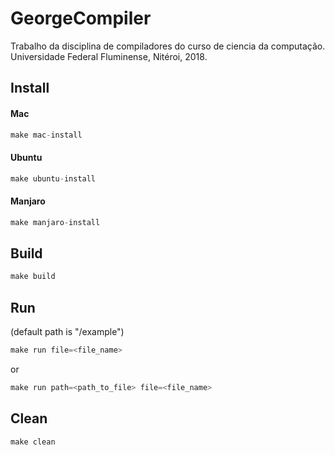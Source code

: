 # GeorgeCompiler
  
  Trabalho da disciplina de compiladores do curso de ciencia da computação.
  Universidade Federal Fluminense, Nitéroi, 2018.

## Install

#### Mac
```elixir
make mac-install
```
#### Ubuntu
```elixir
make ubuntu-install
```
#### Manjaro
```elixir
make manjaro-install
```

## Build
```elixir
make build
```

## Run
(default path is "/example")
```elixir
make run file=<file_name>
```

or

```elixir
make run path=<path_to_file> file=<file_name>
```

## Clean
```elixir
make clean
```
